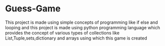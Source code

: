 # Guess-Game
This project is made using simple concepts of programming like if else and looping and this project is made using python programming language which provides the concept of various 
types of collections like List,Tuple,sets,dictionary and arrays using which this game is created
 
